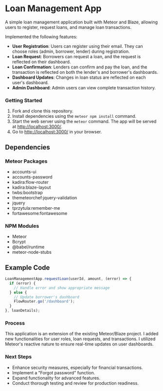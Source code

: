 # Loan Management App

A simple loan management application built with Meteor and Blaze, allowing users to register, request loans, and manage loan transactions. 

Implemented the following features:

* **User Registration**: Users can register using their email. They can choose roles (admin, borrower, lender) during registration.
* **Loan Request**: Borrowers can request a loan, and the request is reflected on their dashboard.
* **Loan Confirmation**: Lenders can confirm and pay the loan, and the transaction is reflected on both the lender's and borrower's dashboards.
* **Dashboard Updates**: Changes in loan status are reflected on each user's dashboard.
* **Admin Dashboard**: Admin users can view complete transaction history.

### Getting Started

1. Fork and clone this repository.
2. Install dependencies using the `meteor npm install` command.
3. Start the web server using the `meteor` command. The app will be served at <http://localhost:3000/>.
4. Go to <http://localhost:3000/> in your browser.

## Dependencies

### Meteor Packages
* accounts-ui
* accounts-password
* kadira:flow-router
* kadira:blaze-layout
* twbs:bootstrap
* themeteorchef:jquery-validation
* jquery
* tprzytula:remember-me
* fortawesome:fontawesome

### NPM Modules
* Meteor
* Bcrypt
* @babel/runtime
* meteor-node-stubs

## Example Code

```javascript
LoanManagementApp.requestLoan(userId, amount, (error) => {
  if (error) {
    // Handle error and show appropriate message
  } else {
    // Update borrower's dashboard
    FlowRouter.go('/dashboard');
  }
}, loanDetails);
```

### Process
This application is an extension of the existing Meteor/Blaze project. I added new functionalities for user roles, loan requests, and transactions. I utilized Meteor's reactive nature to ensure real-time updates on user dashboards.

### Next Steps
- Enhance security measures, especially for financial transactions.
- Implement a "Forgot password" function.
- Expand functionality for advanced features.
- Conduct thorough testing and review for production readiness.
